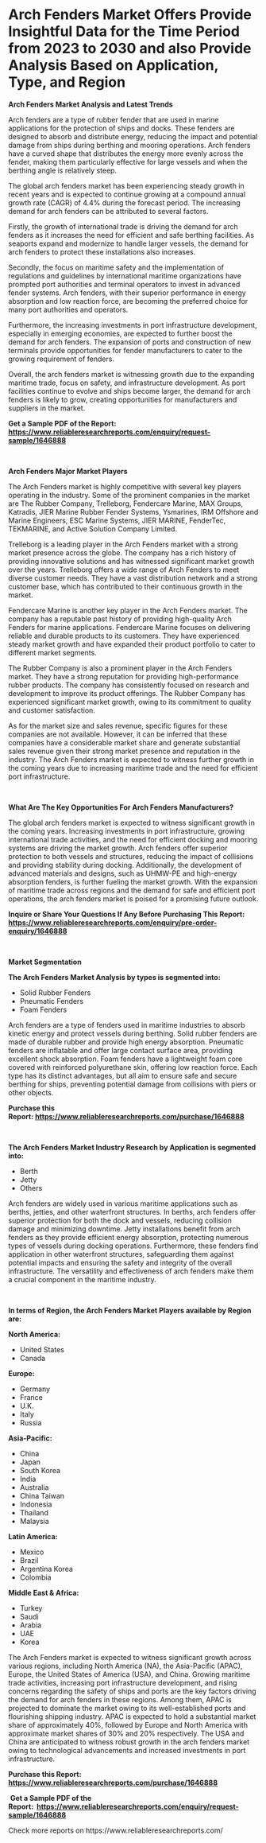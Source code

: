 <p><h1>Arch Fenders Market Offers Provide Insightful Data for the Time Period from 2023 to 2030 and also Provide Analysis Based on Application, Type, and Region</h1></p><p><strong>Arch Fenders Market Analysis and Latest Trends</strong></p>
<p><p>Arch fenders are a type of rubber fender that are used in marine applications for the protection of ships and docks. These fenders are designed to absorb and distribute energy, reducing the impact and potential damage from ships during berthing and mooring operations. Arch fenders have a curved shape that distributes the energy more evenly across the fender, making them particularly effective for large vessels and when the berthing angle is relatively steep.</p><p>The global arch fenders market has been experiencing steady growth in recent years and is expected to continue growing at a compound annual growth rate (CAGR) of 4.4% during the forecast period. The increasing demand for arch fenders can be attributed to several factors.</p><p>Firstly, the growth of international trade is driving the demand for arch fenders as it increases the need for efficient and safe berthing facilities. As seaports expand and modernize to handle larger vessels, the demand for arch fenders to protect these installations also increases.</p><p>Secondly, the focus on maritime safety and the implementation of regulations and guidelines by international maritime organizations have prompted port authorities and terminal operators to invest in advanced fender systems. Arch fenders, with their superior performance in energy absorption and low reaction force, are becoming the preferred choice for many port authorities and operators.</p><p>Furthermore, the increasing investments in port infrastructure development, especially in emerging economies, are expected to further boost the demand for arch fenders. The expansion of ports and construction of new terminals provide opportunities for fender manufacturers to cater to the growing requirement of fenders.</p><p>Overall, the arch fenders market is witnessing growth due to the expanding maritime trade, focus on safety, and infrastructure development. As port facilities continue to evolve and ships become larger, the demand for arch fenders is likely to grow, creating opportunities for manufacturers and suppliers in the market.</p></p>
<p><strong>Get a Sample PDF of the Report:&nbsp; <a href="https://www.reliableresearchreports.com/enquiry/request-sample/1646888">https://www.reliableresearchreports.com/enquiry/request-sample/1646888</a></strong></p>
<p>&nbsp;</p>
<p><strong>Arch Fenders Major Market Players</strong></p>
<p><p>The Arch Fenders market is highly competitive with several key players operating in the industry. Some of the prominent companies in the market are The Rubber Company, Trelleborg, Fendercare Marine, MAX Groups, Katradis, JIER Marine Rubber Fender Systems, Ysmarines, IRM Offshore and Marine Engineers, ESC Marine Systems, JIER MARINE, FenderTec, TEKMARINE, and Active Solution Company Limited.</p><p>Trelleborg is a leading player in the Arch Fenders market with a strong market presence across the globe. The company has a rich history of providing innovative solutions and has witnessed significant market growth over the years. Trelleborg offers a wide range of Arch Fenders to meet diverse customer needs. They have a vast distribution network and a strong customer base, which has contributed to their continuous growth in the market.</p><p>Fendercare Marine is another key player in the Arch Fenders market. The company has a reputable past history of providing high-quality Arch Fenders for marine applications. Fendercare Marine focuses on delivering reliable and durable products to its customers. They have experienced steady market growth and have expanded their product portfolio to cater to different market segments.</p><p>The Rubber Company is also a prominent player in the Arch Fenders market. They have a strong reputation for providing high-performance rubber products. The company has consistently focused on research and development to improve its product offerings. The Rubber Company has experienced significant market growth, owing to its commitment to quality and customer satisfaction.</p><p>As for the market size and sales revenue, specific figures for these companies are not available. However, it can be inferred that these companies have a considerable market share and generate substantial sales revenue given their strong market presence and reputation in the industry. The Arch Fenders market is expected to witness further growth in the coming years due to increasing maritime trade and the need for efficient port infrastructure.</p></p>
<p>&nbsp;</p>
<p><strong>What Are The Key Opportunities For Arch Fenders Manufacturers?</strong></p>
<p><p>The global arch fenders market is expected to witness significant growth in the coming years. Increasing investments in port infrastructure, growing international trade activities, and the need for efficient docking and mooring systems are driving the market growth. Arch fenders offer superior protection to both vessels and structures, reducing the impact of collisions and providing stability during docking. Additionally, the development of advanced materials and designs, such as UHMW-PE and high-energy absorption fenders, is further fueling the market growth. With the expansion of maritime trade across regions and the demand for safe and efficient port operations, the arch fenders market is poised for a promising future outlook.</p></p>
<p><strong>Inquire or Share Your Questions If Any Before Purchasing This Report: <a href="https://www.reliableresearchreports.com/enquiry/pre-order-enquiry/1646888">https://www.reliableresearchreports.com/enquiry/pre-order-enquiry/1646888</a></strong></p>
<p>&nbsp;</p>
<p><strong>Market Segmentation</strong></p>
<p><strong>The Arch Fenders Market Analysis by types is segmented into:</strong></p>
<p><ul><li>Solid Rubber Fenders</li><li>Pneumatic Fenders</li><li>Foam Fenders</li></ul></p>
<p><p>Arch fenders are a type of fenders used in maritime industries to absorb kinetic energy and protect vessels during berthing. Solid rubber fenders are made of durable rubber and provide high energy absorption. Pneumatic fenders are inflatable and offer large contact surface area, providing excellent shock absorption. Foam fenders have a lightweight foam core covered with reinforced polyurethane skin, offering low reaction force. Each type has its distinct advantages, but all aim to ensure safe and secure berthing for ships, preventing potential damage from collisions with piers or other objects.</p></p>
<p><strong>Purchase this Report:&nbsp;<a href="https://www.reliableresearchreports.com/purchase/1646888">https://www.reliableresearchreports.com/purchase/1646888</a></strong></p>
<p>&nbsp;</p>
<p><strong>The Arch Fenders Market Industry Research by Application is segmented into:</strong></p>
<p><ul><li>Berth</li><li>Jetty</li><li>Others</li></ul></p>
<p><p>Arch fenders are widely used in various maritime applications such as berths, jetties, and other waterfront structures. In berths, arch fenders offer superior protection for both the dock and vessels, reducing collision damage and minimizing downtime. Jetty installations benefit from arch fenders as they provide efficient energy absorption, protecting numerous types of vessels during docking operations. Furthermore, these fenders find application in other waterfront structures, safeguarding them against potential impacts and ensuring the safety and integrity of the overall infrastructure. The versatility and effectiveness of arch fenders make them a crucial component in the maritime industry.</p></p>
<p>&nbsp;</p>
<p><strong>In terms of Region, the Arch Fenders Market Players available by Region are:</strong></p>
<p>
    <p> <strong> North America: </strong>
        <ul>
            <li>United States</li>
            <li>Canada</li>
        </ul>
        </p> 
    <p> <strong> Europe: </strong>
        <ul>
            <li>Germany</li>
            <li>France</li>
            <li>U.K.</li>
            <li>Italy</li>
            <li>Russia</li>
        </ul>
        </p> 
    <p> <strong> Asia-Pacific: </strong>
        <ul>
            <li>China</li>
            <li>Japan</li>
            <li>South Korea</li>
            <li>India</li>
            <li>Australia</li>
            <li>China Taiwan</li>
            <li>Indonesia</li>
            <li>Thailand</li>
            <li>Malaysia</li>
        </ul>
        </p> 
    <p> <strong> Latin America: </strong>
        <ul>
            <li>Mexico</li>
            <li>Brazil</li>
            <li>Argentina Korea</li>
            <li>Colombia</li>
        </ul>
        </p> 
    <p> <strong> Middle East & Africa: </strong>
        <ul>
            <li>Turkey</li>
            <li>Saudi</li>
            <li>Arabia</li>
            <li>UAE</li>
            <li>Korea</li>
        </ul>
    </p>
    </p>
<p><p>The Arch Fenders market is expected to witness significant growth across various regions, including North America (NA), the Asia-Pacific (APAC), Europe, the United States of America (USA), and China. Growing maritime trade activities, increasing port infrastructure development, and rising concerns regarding the safety of ships and ports are the key factors driving the demand for arch fenders in these regions. Among them, APAC is projected to dominate the market owing to its well-established ports and flourishing shipping industry. APAC is expected to hold a substantial market share of approximately 40%, followed by Europe and North America with approximate market shares of 30% and 20% respectively. The USA and China are anticipated to witness robust growth in the arch fenders market owing to technological advancements and increased investments in port infrastructure.</p></p>
<p><strong>Purchase this Report: <a href="https://www.reliableresearchreports.com/purchase/1646888">https://www.reliableresearchreports.com/purchase/1646888</a></strong></p>
<p>&nbsp;<strong>Get a Sample PDF of the Report:&nbsp;&nbsp;<a href="https://www.reliableresearchreports.com/enquiry/request-sample/1646888">https://www.reliableresearchreports.com/enquiry/request-sample/1646888</a></strong></p>
<p><strong></strong></p>
<p>Check more reports on https://www.reliableresearchreports.com/</p>